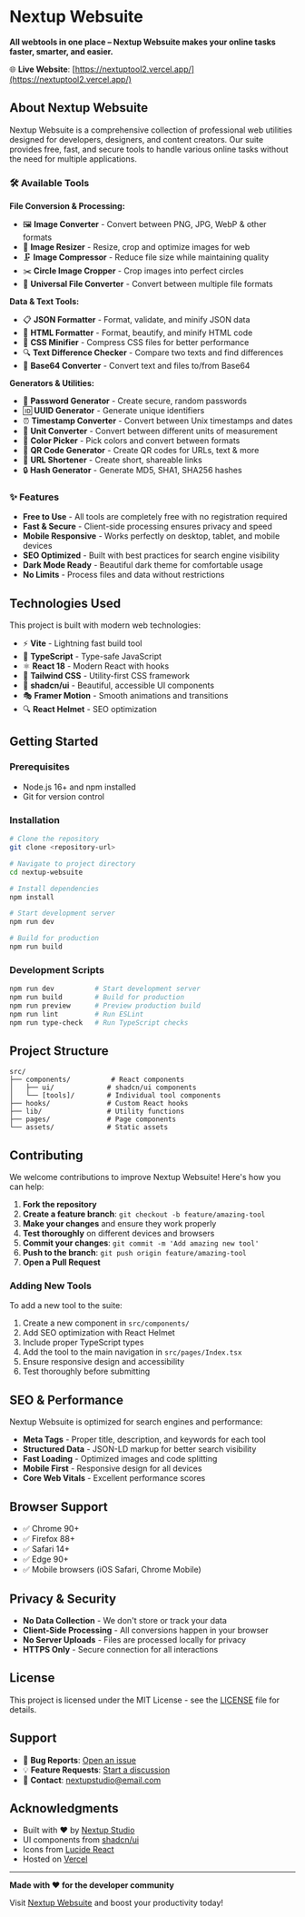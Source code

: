 # Nextup Websuite

**All webtools in one place – Nextup Websuite makes your online tasks faster, smarter, and easier.**

🌐 **Live Website**: [https://nextuptool2.vercel.app/](https://nextuptool2.vercel.app/)

## About Nextup Websuite

Nextup Websuite is a comprehensive collection of professional web utilities designed for developers, designers, and content creators. Our suite provides free, fast, and secure tools to handle various online tasks without the need for multiple applications.

### 🛠️ Available Tools

**File Conversion & Processing:**
- 🖼️ **Image Converter** - Convert between PNG, JPG, WebP & other formats
- 📏 **Image Resizer** - Resize, crop and optimize images for web
- 🗜️ **Image Compressor** - Reduce file size while maintaining quality
- ✂️ **Circle Image Cropper** - Crop images into perfect circles
- 🔄 **Universal File Converter** - Convert between multiple file formats

**Data & Text Tools:**
- 📋 **JSON Formatter** - Format, validate, and minify JSON data
- 🎨 **HTML Formatter** - Format, beautify, and minify HTML code
- 🎯 **CSS Minifier** - Compress CSS files for better performance
- 🔍 **Text Difference Checker** - Compare two texts and find differences
- 🔐 **Base64 Converter** - Convert text and files to/from Base64

**Generators & Utilities:**
- 🔑 **Password Generator** - Create secure, random passwords
- 🆔 **UUID Generator** - Generate unique identifiers
- ⏰ **Timestamp Converter** - Convert between Unix timestamps and dates
- 📐 **Unit Converter** - Convert between different units of measurement
- 🎨 **Color Picker** - Pick colors and convert between formats
- 📱 **QR Code Generator** - Create QR codes for URLs, text & more
- 🔗 **URL Shortener** - Create short, shareable links
- 🔒 **Hash Generator** - Generate MD5, SHA1, SHA256 hashes

### ✨ Features

- **Free to Use** - All tools are completely free with no registration required
- **Fast & Secure** - Client-side processing ensures privacy and speed
- **Mobile Responsive** - Works perfectly on desktop, tablet, and mobile devices
- **SEO Optimized** - Built with best practices for search engine visibility
- **Dark Mode Ready** - Beautiful dark theme for comfortable usage
- **No Limits** - Process files and data without restrictions

## Technologies Used

This project is built with modern web technologies:

- ⚡ **Vite** - Lightning fast build tool
- 📘 **TypeScript** - Type-safe JavaScript
- ⚛️ **React 18** - Modern React with hooks
- 🎨 **Tailwind CSS** - Utility-first CSS framework
- 🧩 **shadcn/ui** - Beautiful, accessible UI components
- 🎭 **Framer Motion** - Smooth animations and transitions
- 🔍 **React Helmet** - SEO optimization

## Getting Started

### Prerequisites

- Node.js 16+ and npm installed
- Git for version control

### Installation

```bash
# Clone the repository
git clone <repository-url>

# Navigate to project directory
cd nextup-websuite

# Install dependencies
npm install

# Start development server
npm run dev

# Build for production
npm run build
```

### Development Scripts

```bash
npm run dev          # Start development server
npm run build        # Build for production
npm run preview      # Preview production build
npm run lint         # Run ESLint
npm run type-check   # Run TypeScript checks
```

## Project Structure

```
src/
├── components/          # React components
│   ├── ui/             # shadcn/ui components
│   └── [tools]/        # Individual tool components
├── hooks/              # Custom React hooks
├── lib/                # Utility functions
├── pages/              # Page components
└── assets/             # Static assets
```

## Contributing

We welcome contributions to improve Nextup Websuite! Here's how you can help:

1. **Fork the repository**
2. **Create a feature branch**: `git checkout -b feature/amazing-tool`
3. **Make your changes** and ensure they work properly
4. **Test thoroughly** on different devices and browsers
5. **Commit your changes**: `git commit -m 'Add amazing new tool'`
6. **Push to the branch**: `git push origin feature/amazing-tool`
7. **Open a Pull Request**

### Adding New Tools

To add a new tool to the suite:

1. Create a new component in `src/components/`
2. Add SEO optimization with React Helmet
3. Include proper TypeScript types
4. Add the tool to the main navigation in `src/pages/Index.tsx`
5. Ensure responsive design and accessibility
6. Test thoroughly before submitting

## SEO & Performance

Nextup Websuite is optimized for search engines and performance:

- **Meta Tags** - Proper title, description, and keywords for each tool
- **Structured Data** - JSON-LD markup for better search visibility
- **Fast Loading** - Optimized images and code splitting
- **Mobile First** - Responsive design for all devices
- **Core Web Vitals** - Excellent performance scores

## Browser Support

- ✅ Chrome 90+
- ✅ Firefox 88+
- ✅ Safari 14+
- ✅ Edge 90+
- ✅ Mobile browsers (iOS Safari, Chrome Mobile)

## Privacy & Security

- **No Data Collection** - We don't store or track your data
- **Client-Side Processing** - All conversions happen in your browser
- **No Server Uploads** - Files are processed locally for privacy
- **HTTPS Only** - Secure connection for all interactions

## License

This project is licensed under the MIT License - see the [LICENSE](LICENSE) file for details.

## Support

- 🐛 **Bug Reports**: [Open an issue](../../issues)
- 💡 **Feature Requests**: [Start a discussion](../../discussions)
- 📧 **Contact**: [nextupstudio@email.com](mailto:nextupstudio@email.com)

## Acknowledgments

- Built with ❤️ by [Nextup Studio](https://nextupstudio.com)
- UI components from [shadcn/ui](https://ui.shadcn.com/)
- Icons from [Lucide React](https://lucide.dev/)
- Hosted on [Vercel](https://vercel.com/)

---

**Made with ❤️ for the developer community**

Visit [Nextup Websuite](https://nextuptool2.vercel.app/) and boost your productivity today!

